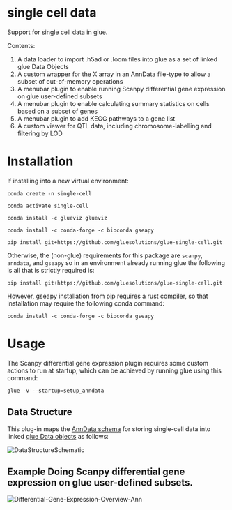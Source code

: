 # single cell data
Support for single cell data in glue.

Contents:
1. A data loader to import .h5ad or .loom files into glue as a set of linked glue Data Objects
2. A custom wrapper for the X array in an AnnData file-type to allow a subset of out-of-memory operations 
3. A menubar plugin to enable running Scanpy differential gene expression on glue user-defined subsets
4. A menubar plugin to enable calculating summary statistics on cells based on a subset of genes
5. A menubar plugin to add KEGG pathways to a gene list
6. A custom viewer for QTL data, including chromosome-labelling and filtering by LOD

# Installation

If installing into a new virtual environment:

`conda create -n single-cell`

`conda activate single-cell`

`conda install -c glueviz glueviz`

`conda install -c conda-forge -c bioconda gseapy`

`pip install git+https://github.com/gluesolutions/glue-single-cell.git`

Otherwise, the (non-glue) requirements for this package are `scanpy`, `anndata`, and `gseapy` so in an environment already running glue the following is all that is strictly required is:

`pip install git+https://github.com/gluesolutions/glue-single-cell.git`

However, gseapy installation from pip requires a rust compiler, so that installation may require the following conda command:

`conda install -c conda-forge -c bioconda gseapy`

# Usage

The Scanpy differential gene expression plugin requires some custom actions to run at startup, which can be achieved by running glue using this command:

`glue -v --startup=setup_anndata`

## Data Structure

This plug-in maps the [AnnData schema](https://anndata.readthedocs.io/en/latest/) for storing single-cell data into linked [glue Data objects](http://docs.glueviz.org/en/stable/python_guide/data_tutorial.html) as follows:

![DataStructureSchematic](https://user-images.githubusercontent.com/3639698/164315869-935163b1-2503-4e12-8166-3978da8dbe0c.png)

## Example Doing Scanpy differential gene expression on glue user-defined subsets.
![Differential-Gene-Expression-Overview-Ann](https://user-images.githubusercontent.com/3639698/160698692-258365f1-e9f1-488b-9b92-24b1a0429c47.png)

